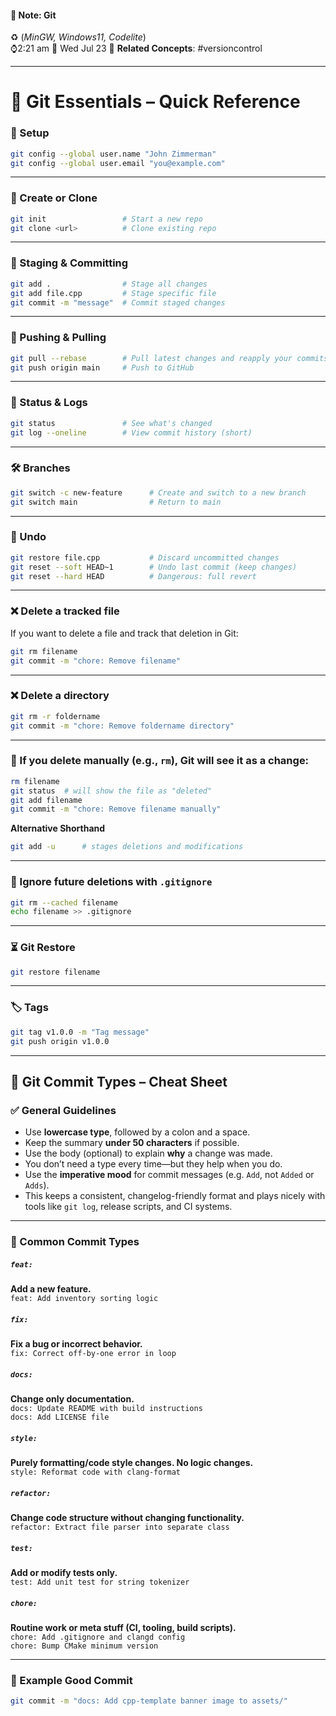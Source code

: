 #### 📝 Note: Git 
 ♻️ (*MinGW, Windows11, Codelite*)   
 ⌚2:21 am  📆 Wed Jul 23
 🔗 **Related Concepts**: #versioncontrol
___
# 🧪 Git Essentials – Quick Reference


### 🔧 Setup


```bash
git config --global user.name "John Zimmerman"
git config --global user.email "you@example.com"
```

---
### 📂 Create or Clone


```bash
git init                 # Start a new repo
git clone <url>          # Clone existing repo
```

---
### 📌 Staging & Committing


```bash
git add .                # Stage all changes
git add file.cpp         # Stage specific file
git commit -m "message"  # Commit staged changes
```

---
### 🔁 Pushing & Pulling


```bash
git pull --rebase        # Pull latest changes and reapply your commits
git push origin main     # Push to GitHub
```

---
### 🧼 Status & Logs


```bash
git status               # See what's changed
git log --oneline        # View commit history (short)
```

---
### 🛠 Branches


```bash
git switch -c new-feature      # Create and switch to a new branch
git switch main                # Return to main
```

---
### 🧯 Undo


```bash
git restore file.cpp           # Discard uncommitted changes
git reset --soft HEAD~1        # Undo last commit (keep changes)
git reset --hard HEAD          # Dangerous: full revert
```

---
### ❌ Delete a tracked file


If you want to delete a file and track that deletion in Git:


```bash
git rm filename
git commit -m "chore: Remove filename"
```

---
### ❌ Delete a directory


```bash
git rm -r foldername
git commit -m "chore: Remove foldername directory"
```

---
### 🛑 If you delete manually (e.g., `rm`), Git will see it as a change:


```bash
rm filename
git status  # will show the file as "deleted"
git add filename
git commit -m "chore: Remove filename manually"
```


**Alternative Shorthand**

```bash
git add -u      # stages deletions and modifications
```

---
### 🚫 Ignore future deletions with `.gitignore`


```bash
git rm --cached filename
echo filename >> .gitignore
```

---
### ⏳ Git Restore


```bash
git restore filename
```

---
### 🏷 Tags


```bash
git tag v1.0.0 -m "Tag message"
git push origin v1.0.0
```

---
## 📝 Git Commit Types – Cheat Sheet


### ✅ General Guidelines

- Use **lowercase type**, followed by a colon and a space.
- Keep the summary **under 50 characters** if possible.
- Use the body (optional) to explain **why** a change was made.
- You don’t need a type every time—but they help when you do.
- Use the **imperative mood** for commit messages (e.g. `Add`, not `Added` or `Adds`).
- This keeps a consistent, changelog-friendly format and plays nicely with tools like `git log`, release scripts, and CI systems.

---
### 🔧 Common Commit Types

##### `feat:`  
**Add a new feature.**  
`feat: Add inventory sorting logic`

##### `fix:`  
**Fix a bug or incorrect behavior.**  
`fix: Correct off-by-one error in loop`

##### `docs:`  
**Change only documentation.**  
`docs: Update README with build instructions`  
`docs: Add LICENSE file`

##### `style:`  
**Purely formatting/code style changes. No logic changes.**  
`style: Reformat code with clang-format`

##### `refactor:`  
**Change code structure without changing functionality.**  
`refactor: Extract file parser into separate class`

##### `test:`  
**Add or modify tests only.**  
`test: Add unit test for string tokenizer`

##### `chore:`  
**Routine work or meta stuff (CI, tooling, build scripts).**  
`chore: Add .gitignore and clangd config`  
`chore: Bump CMake minimum version`

---

### 🧠 Example Good Commit

```bash
git commit -m "docs: Add cpp-template banner image to assets/"
```